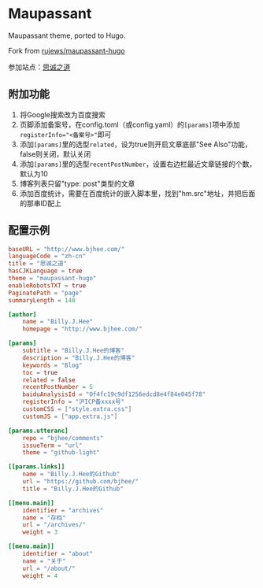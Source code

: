 # Maupassant
Maupassant theme, ported to Hugo.

Fork from [rujews/maupassant-hugo](https://github.com/rujews/maupassant-hugo)

参加站点：[思诚之道](http://www.bjhee.com)

## 附加功能

1. 将Google搜索改为百度搜索
1. 页脚添加备案号，在config.toml（或config.yaml）的`[params]`项中添加 `registerInfo="<备案号>"`即可
1. 添加`[params]`里的选型`related`，设为true则开启文章底部"See Also"功能，false则关闭，默认关闭
1. 添加`[params]`里的选型`recentPostNumber`，设置右边栏最近文章链接的个数，默认为10
1. 博客列表只留"type: post"类型的文章
1. 添加百度统计，需要在百度统计的嵌入脚本里，找到"hm.src"地址，并把后面的那串ID配上

## 配置示例

```toml
baseURL = "http://www.bjhee.com/"
languageCode = "zh-cn"
title = "思诚之道"
hasCJKLanguage = true
theme = "maupassant-hugo"
enableRobotsTXT = true
PaginatePath = "page"
summaryLength = 140

[author]
    name = "Billy.J.Hee"
    homepage = "http://www.bjhee.com/"

[params]
    subtitle = "Billy.J.Hee的博客"
    description = "Billy.J.Hee的博客"
    keywords = "Blog"
    toc = true
    related = false
    recentPostNumber = 5
    baiduAnalysisId = "0f4fc19c9df1256edcd8e4f84e045f78"
    registerInfo = "沪ICP备xxxx号"
    customCSS = ["style.extra.css"]
    customJS = ["app.extra.js"]

[params.utteranc]
    repo = "bjhee/comments"
    issueTerm = "url"
    theme = "github-light"

[[params.links]]
    name = "Billy.J.Hee的Github"
    url = "https://github.com/bjhee/"
    title = "Billy.J.Hee的Github"

[[menu.main]]
    identifier = "archives"
    name = "存档"
    url = "/archives/"
    weight = 3

[[menu.main]]
    identifier = "about"
    name = "关于"
    url = "/about/"
    weight = 4
```